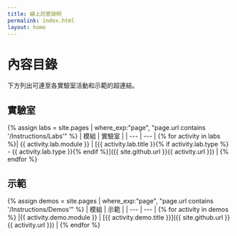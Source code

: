 ```yaml
---
title: 線上託管說明
permalink: index.html
layout: home
---
```


# 內容目錄

下方列出可連至各實驗室活動和示範的超連結。

## 實驗室

{% assign labs = site.pages | where_exp:"page", "page.url contains '/Instructions/Labs'" %}
| 模組 | 實驗室 |
| --- | --- | 
{% for activity in labs  %}| {{ activity.lab.module }} | [{{ activity.lab.title }}{% if activity.lab.type %} - {{ activity.lab.type }}{% endif %}]({{ site.github.url }}{{ activity.url }}) |
{% endfor %}

## 示範

{% assign demos = site.pages | where_exp:"page", "page.url contains '/Instructions/Demos'" %}
| 模組 | 示範 |
| --- | --- | 
{% for activity in demos  %} |{{ activity.demo.module }} | [{{ activity.demo.title }}]({{ site.github.url }}{{ activity.url }}) |
{% endfor %}

